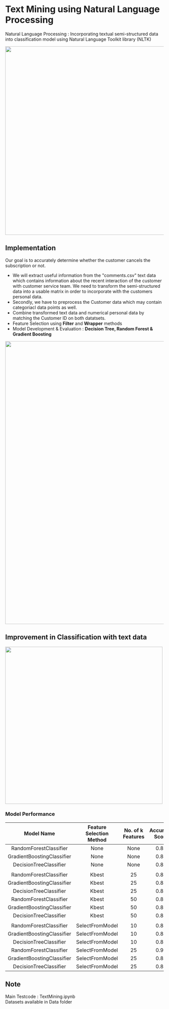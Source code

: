 # Text Mining using Natural Language Processing
Natural Language Processing : Incorporating textual semi-structured data into classification model using Natural Language Toolkit library (NLTK)
<br>

<img src="https://user-images.githubusercontent.com/112804900/203012392-3c10dd2c-d9a7-4696-a9a7-1f2f2e8aac81.png" width=600)>

## Implementation
Our goal is to accurately determine whether the customer cancels the subscription or not. 
- We will extract useful information from the "comments.csv" text data which contains information about the recent interaction of the customer with customer service team. We need to transform the semi-structured data into a usable matrix in order to incorporate with the customers personal data.
- Secondly, we have to preprocess the Customer data which may contain categoriacl data points as well.
- Combine transformed text data and numerical personal data by matching the Customer ID on both datatsets.
- Feature Selection using **Filter** and **Wrapper** methods
- Model Development & Evaluation : **Decision Tree, Random Forest & Gradient Boosting**

<img src="https://user-images.githubusercontent.com/112804900/203015469-29d9e406-4c3c-4b1c-bf7c-93a1a5e3301b.png" width=900>

## Improvement in Classification with text data

<img src="https://user-images.githubusercontent.com/112804900/202992612-5e8fd4e4-0e6c-4a99-8d38-5eb0b0f39c7e.png" width=500 >

### Model Performance

| Model Name | Feature Selection Method |No. of k Features| Accuracy Score |
| :---: | :---: | :---: |:---: |
| RandomForestClassifier | None |None | 0.87 |
| GradientBoostingClassifier |  None |None | 0.87 |
| DecisionTreeClassifier |  None |None | 0.87 |
| | | | |
| RandomForestClassifier |  Kbest | 25| 0.80 |
| GradientBoostingClassifier | Kbest | 25 | 0.82|
| DecisionTreeClassifier |Kbest | 25 | 0.82|
| RandomForestClassifier |Kbest | 50 | 0.86|
| GradientBoostingClassifier |Kbest | 50 | 0.87|
| DecisionTreeClassifier |Kbest | 50 | 0.87|
| | | | |
| RandomForestClassifier |SelectFromModel | 10 | 0.88|
| GradientBoostingClassifier |SelectFromModel | 10 | 0.88|
| DecisionTreeClassifier |SelectFromModel | 10 | 0.84|
| RandomForestClassifier |SelectFromModel | 25 | 0.92|
| GradientBoostingClassifier |SelectFromModel | 25 | 0.89|
| DecisionTreeClassifier |SelectFromModel | 25 | 0.88|

## Note <br>
Main Testcode : TextMining.ipynb <br>
Datasets available in Data folder <br>

